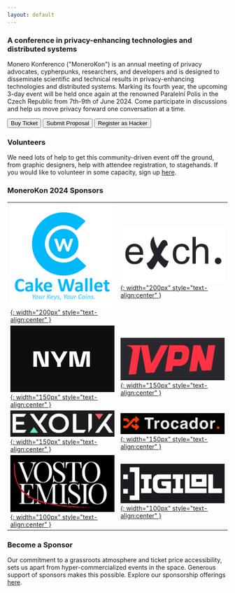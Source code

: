 ```yaml
---
layout: default
---
```


### A conference in privacy-enhancing technologies and distributed systems
Monero Konferenco ("MoneroKon") is an annual meeting of privacy advocates, cypherpunks, researchers, and developers and is designed to disseminate scientific and technical results in privacy-enhancing technologies and distributed systems. Marking its fourth year, the upcoming 3-day event will be held once again at the renowned Paralelní Polis in the Czech Republic from 7th-9th of June 2024. Come participate in discussions and help us move privacy forward one conversation at a time.

<a href="https://tickets.monerokon.org"><button class="button" style="vertical-align:middle"><span>Buy Ticket</span></button></a>  <a href="https://apply.monerokon.org"><button class="button" style="vertical-align:middle"><span>Submit Proposal</span></button></a> <a href="/hackathon"><button class="button" style="vertical-align:middle"><span>Register as Hacker</span></button></a>

### Volunteers

We need lots of help to get this community-driven event off the ground, from graphic designers, help with attendee registration, to stagehands. If you would like to volunteer in some capacity, sign up [here](https://volunteer.monerokon.org).

### MoneroKon 2024 Sponsors

|              |               | 
| ------------ | ------------- |
| [![logo](assets/img/FullLogo_CakeWallet.png){: width="200px" style="text-align:center" }](https://cakewallet.com) | [![logo](assets/img/exch.png){: width="200px" style="text-align:center" }](https://exch.cx)    |
| [![logo](assets/img/nym.png){: width="150px" style="text-align:center" }](https://nymtech.net) | [![logo](assets/img/ivpn.png){: width="150px" style="text-align:center" }](https://ivpn.net)    |
| [![logo](assets/img/exolix.png){: width="150px" style="text-align:center" }](https://exolix.com)       | [![logo](assets/img/trocador.png){: width="150px" style="text-align:center" }](https://trocador.app)    |
| [![logo](assets/img/ve.png){: width="100px" style="text-align:center" }](https://vostoemisio.com)       | [![logo](assets/img/digilol.png){: width="100px" style="text-align:center" }](https://www.digilol.net)          |


### Become a Sponsor

Our commitment to a grassroots atmosphere and ticket price accessibility, sets us apart from hyper-commercialized events in the space. Generous support of sponsors makes this possible. Explore our sponsorship offerings [here](https://monerokon.org/sponsor).


